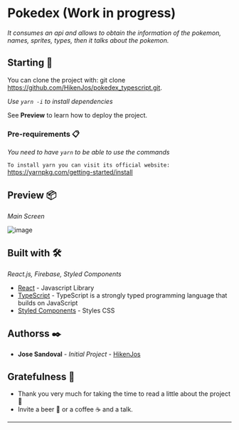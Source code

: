 # Pokedex (Work in progress)

_It consumes an api and allows to obtain the information of the pokemon, names, sprites, types, then it talks about the pokemon._

## Starting 🚀

You can clone the project with: git clone https://github.com/HikenJos/pokedex_typescript.git.

_Use ```yarn -i``` to install dependencies_

See **Preview** to learn how to deploy the project.


### Pre-requirements 📋

_You need to have ```yarn``` to be able to use the commands_

```To install yarn you can visit its official website:``` https://yarnpkg.com/getting-started/install

## Preview 📦

_Main Screen_

![image](https://user-images.githubusercontent.com/25781463/195463510-c96fc33e-cb5d-42f8-a915-a1a738e058c1.png)

## Built with 🛠️

_React.js, Firebase, Styled Components_

* [React](https://es.reactjs.org/) - Javascript Library
* [TypeScript](https://www.typescriptlang.org/) - TypeScript is a strongly typed programming language that builds on JavaScript
* [Styled Components](https://styled-components.com/) - Styles CSS


## Authorss ✒️

* **Jose Sandoval** - *Initial Project* - [HikenJos](https://github.com/HikenJos)


## Gratefulness 🎁

* Thank you very much for taking the time to read a little about the project 📢
* Invite a beer 🍺 or a coffee ☕ and a talk.




---
